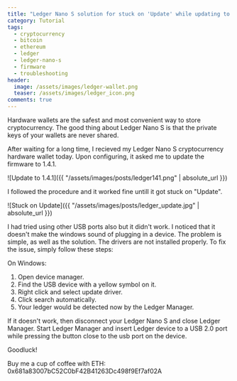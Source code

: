 ```yaml
---
title: "Ledger Nano S solution for stuck on 'Update' while updating to firmware 1.4.1"
category: Tutorial
tags: 
  - cryptocurrency
  - bitcoin
  - ethereum
  - ledger
  - ledger-nano-s
  - firmware
  - troubleshooting
header:
  image: /assets/images/ledger-wallet.png
  teaser: /assets/images/ledger_icon.png  
comments: true
---
```


Hardware wallets are the safest and most convenient way to store cryptocurrency. The good thing about Ledger Nano S is that the private keys of your wallets are never shared.

After waiting for a long time, I recieved my Ledger Nano S cryptocurrency hardware wallet today. Upon configuring, it asked me to update the firmware to 1.4.1. 

![Update to 1.4.1]({{ "/assets/images/posts/ledger141.png" | absolute_url }})

I followed the procedure and it worked fine untill it got stuck on "Update".

![Stuck on Update]({{ "/assets/images/posts/ledger_update.jpg" | absolute_url }})

I had tried using other USB ports also but it didn't work. I noticed that it doesn't make the windows sound of plugging in a device. The problem is simple, as well as the solution. The drivers are not installed properly. To fix the issue, simply follow these steps:


On Windows:

1. Open device manager.
2. Find the USB device with a yellow symbol on it.
3. Right click and select update driver.
4. Click search automatically.
5. Your ledger would be detected now by the Ledger Manager.

If it doesn't work, then disconnect your Ledger Nano S and close Ledger Manager. Start Ledger Manager and insert Ledger device to a USB 2.0 port while pressing the button close to the usb port on the device.

Goodluck!

Buy me a cup of coffee with ETH: 0x681a83007bC52C0bF42B41263Dc498f9Ef7af02A